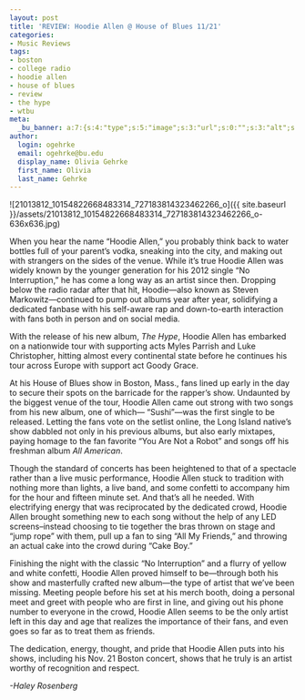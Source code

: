 ```yaml
---
layout: post
title: 'REVIEW: Hoodie Allen @ House of Blues 11/21'
categories:
- Music Reviews
tags:
- boston
- college radio
- hoodie allen
- house of blues
- review
- the hype
- wtbu
meta:
  _bu_banner: a:7:{s:4:"type";s:5:"image";s:3:"url";s:0:"";s:3:"alt";s:0:"";s:7:"post_id";s:0:"";s:4:"html";s:0:"";s:8:"position";s:12:"contentWidth";s:7:"caption";s:0:"";}
author:
  login: ogehrke
  email: ogehrke@bu.edu
  display_name: Olivia Gehrke
  first_name: Olivia
  last_name: Gehrke
---
```

![21013812_10154822668483314_727183814323462266_o]({{ site.baseurl }}/assets/21013812_10154822668483314_727183814323462266_o-636x636.jpg)

When you hear the name “Hoodie Allen,” you probably think back to water bottles full of your parent’s vodka, sneaking into the city, and making out with strangers on the sides of the venue. While it’s true Hoodie Allen was widely known by the younger generation for his 2012 single “No Interruption,” he has come a long way as an artist since then. Dropping below the radio radar after that hit, Hoodie—also known as Steven Markowitz—continued to pump out albums year after year, solidifying a dedicated fanbase with his self-aware rap and down-to-earth interaction with fans both in person and on social media.

With the release of his new album, _The Hype_, Hoodie Allen has embarked on a nationwide tour with supporting acts Myles Parrish and Luke Christopher, hitting almost every continental state before he continues his tour across Europe with support act Goody Grace.

At his House of Blues show in Boston, Mass., fans lined up early in the day to secure their spots on the barricade for the rapper’s show. Undaunted by the biggest venue of the tour, Hoodie Allen came out strong with two songs from his new album, one of which— “Sushi”—was the first single to be released. Letting the fans vote on the setlist online, the Long Island native’s show dabbled not only in his previous albums, but also early mixtapes, paying homage to the fan favorite “You Are Not a Robot” and songs off his freshman album _All American_.

Though the standard of concerts has been heightened to that of a spectacle rather than a live music performance, Hoodie Allen stuck to tradition with nothing more than lights, a live band, and some confetti to accompany him for the hour and fifteen minute set. And that’s all he needed. With electrifying energy that was reciprocated by the dedicated crowd, Hoodie Allen brought something new to each song without the help of any LED screens–instead choosing to tie together the bras thrown on stage and “jump rope” with them, pull up a fan to sing “All My Friends,” and throwing an actual cake into the crowd during “Cake Boy.”

Finishing the night with the classic “No Interruption” and a flurry of yellow and white confetti, Hoodie Allen proved himself to be—through both his show and masterfully crafted new album—the type of artist that we’ve been missing. Meeting people before his set at his merch booth, doing a personal meet and greet with people who are first in line, and giving out his phone number to everyone in the crowd, Hoodie Allen seems to be the only artist left in this day and age that realizes the importance of their fans, and even goes so far as to treat them as friends.

The dedication, energy, thought, and pride that Hoodie Allen puts into his shows, including his Nov. 21 Boston concert, shows that he truly is an artist worthy of recognition and respect.

_\-Haley Rosenberg_